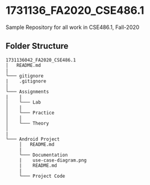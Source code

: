 # 1731136_FA2020_CSE486.1
Sample Repository for all work in CSE486.1, Fall-2020

## Folder Structure

```
1731136042_FA2020_CSE486.1
│   README.md  
|
└─── gitignore
|    .gitignore
│
└─── Assignments
|    |
│    └─── Lab
│    |
│    └─── Practice
│    │
│    └─── Theory
│
|
└─── Android Project
     │   README.md
     |
     └─── Documentation
     |    use-case-diagram.png
     |    README.md
     |
     └─── Project Code
```
